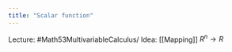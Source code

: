 ```yaml
---
title: "Scalar function"
---
```

Lecture: #Math53MultivariableCalculus/
Idea: [[Mapping]]
$R^{n}\to R$


